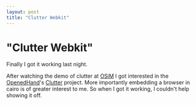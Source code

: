```yaml
---
layout: post
title: "Clutter Webkit"
---
```

"Clutter Webkit"
===
Finally I got it working last night.  
  
  
  
After watching the demo of clutter at [OSiM][0] I got interested in the [OpenedHand][1]'s [Clutter][2] project. More importantly embedding a browser in cairo is of greater interest to me. So when I got it working, I couldn't help showing it off.

[0]: http://jyro.blogspot.com/2008/03/osim-usa-2008-day-2.html
[1]: http://o-hand.com/work/
[2]: http://clutter-project.org/
